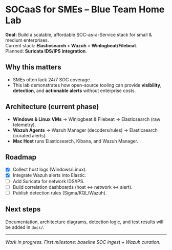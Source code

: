 # SOCaaS for SMEs – Blue Team Home Lab

**Goal:** Build a scalable, affordable SOC-as-a-Service stack for small & medium enterprises.  
Current stack: **Elasticsearch + Wazuh + Winlogbeat/Filebeat**.  
Planned: **Suricata IDS/IPS integration**.

## Why this matters
- SMEs often lack 24/7 SOC coverage.
- This lab demonstrates how open-source tooling can provide **visibility**, **detection**, and **actionable alerts** without enterprise costs.

## Architecture (current phase)
- **Windows & Linux VMs** -> Winlogbeat & Filebeat -> Elasticsearch (raw telemetry).
- **Wazuh Agents** -> Wazuh Manager (decoders/rules) -> Elasticsearch (curated alerts).
- **Mac Host** runs Elasticsearch, Kibana, and Wazuh Manager.

## Roadmap
- [x] Collect host logs (Windows/Linux).
- [x] Integrate Wazuh alerts into Elastic.
- [ ] Add Suricata for network IDS/IPS.
- [ ] Build correlation dashboards (host <-> network <-> alert).
- [ ] Publish detection rules (Sigma/KQL/Wazuh).

## Next steps
Documentation, architecture diagrams, detection logic, and test results will be added in `docs/`.

---

 *Work in progress. First milestone: baseline SOC ingest + Wazuh curation.*
